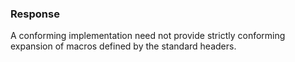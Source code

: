 ### Response

A conforming implementation need not provide strictly conforming expansion of
macros defined by the standard headers.
